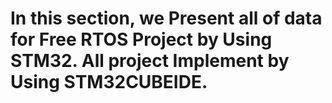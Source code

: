 # In this section, we Present all of data for Free RTOS Project by Using STM32. All project Implement by Using STM32CUBEIDE. 

